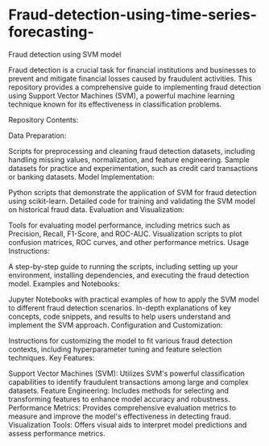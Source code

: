 # Fraud-detection-using-time-series-forecasting-
Fraud detection using SVM model

Fraud detection is a crucial task for financial institutions and businesses to prevent and mitigate financial losses caused by fraudulent activities. This repository provides a comprehensive guide to implementing fraud detection using Support Vector Machines (SVM), a powerful machine learning technique known for its effectiveness in classification problems.

Repository Contents:

Data Preparation:

Scripts for preprocessing and cleaning fraud detection datasets, including handling missing values, normalization, and feature engineering.
Sample datasets for practice and experimentation, such as credit card transactions or banking datasets.
Model Implementation:

Python scripts that demonstrate the application of SVM for fraud detection using scikit-learn.
Detailed code for training and validating the SVM model on historical fraud data.
Evaluation and Visualization:

Tools for evaluating model performance, including metrics such as Precision, Recall, F1-Score, and ROC-AUC.
Visualization scripts to plot confusion matrices, ROC curves, and other performance metrics.
Usage Instructions:

A step-by-step guide to running the scripts, including setting up your environment, installing dependencies, and executing the fraud detection model.
Examples and Notebooks:

Jupyter Notebooks with practical examples of how to apply the SVM model to different fraud detection scenarios.
In-depth explanations of key concepts, code snippets, and results to help users understand and implement the SVM approach.
Configuration and Customization:

Instructions for customizing the model to fit various fraud detection contexts, including hyperparameter tuning and feature selection techniques.
Key Features:

Support Vector Machines (SVM): Utilizes SVM's powerful classification capabilities to identify fraudulent transactions among large and complex datasets.
Feature Engineering: Includes methods for selecting and transforming features to enhance model accuracy and robustness.
Performance Metrics: Provides comprehensive evaluation metrics to measure and improve the model's effectiveness in detecting fraud.
Visualization Tools: Offers visual aids to interpret model predictions and assess performance metrics.
